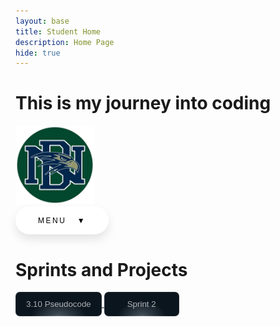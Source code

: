 ```yaml
---
layout: base
title: Student Home 
description: Home Page
hide: true
---
```


# **This is my journey into coding**

<img src="images/notebooks/3810370_8caf5a9703664533b3b1cf2b4e040537_processed.jpg" alt="Image" width="25%">

<style>
.custom-button {
  min-width: 120px;

  position: relative;
  cursor: pointer;

  padding: 12px 17px;
  border: 0;
  border-radius: 7px;

  box-shadow: inset 0 0 0 1px rgba(255, 255, 255, 0.1);
  background: radial-gradient(
    ellipse at bottom,
    rgba(71, 81, 92, 1) 0%,
    rgba(11, 21, 30, 1) 45%
  );

  color: rgba(255, 255, 255, 0.66);

  transition: all 1s cubic-bezier(0.15, 0.83, 0.66, 1);
}
.custom-button::before {
  content: "";
  width: 70%;
  height: 1px;

  position: absolute;
  bottom: 0;
  left: 15%;

  background: rgb(255, 255, 255);
  background: linear-gradient(
    90deg,
    rgba(255, 255, 255, 0) 0%,
    rgba(255, 255, 255, 1) 50%,
    rgba(255, 255, 255, 0) 100%
  );
  opacity: 0.2;

  transition: all 1s cubic-bezier(0.15, 0.83, 0.66, 1);
}
.custom-button:hover {
  color: rgba(255, 255, 255, 1);
  transform: scale(1.1) translateY(-3px);
}
.custom-button:hover::before {
  opacity: 1;
}
</style>



<style>
   .paste-button {
    position: relative;
    display: block;
    font-family: 'Segoe UI', Tahoma, Geneva, Verdana, sans-serif;
}

.paste-button .button {
    padding: 1.3em 3em;
    font-size: 12px;
    text-transform: uppercase;
    letter-spacing: 2.5px;
    font-weight: 500;
    color: #000;
    background-color: #fff;
    border: none;
    border-radius: 45px;
    box-shadow: 0px 8px 15px rgba(0, 0, 0, 0.1);
    transition: all 0.3s ease 0s;
    cursor: pointer;
    outline: none;
    display: flex;
    align-items: center;
    justify-content: center;
}

.paste-button .button:hover {
    background-color: #23c483;
    box-shadow: 0px 15px 20px rgba(46, 229, 157, 0.4);
    color: #fff;
    transform: translateY(-7px);
}

.paste-button .button:active {
    transform: translateY(-1px);
}

.dropdown-content, .submenu-content {
    display: none;
    font-size: 13px;
    position: absolute;
    z-index: 1;
    min-width: 200px;
    background-color: #212121;
    border: 2px solid #88bc4c;
    border-radius: 0px 15px 15px 15px;
    box-shadow: 0px 8px 16px 0px rgba(0,0,0,0.2);
}

.dropdown-content a, .submenu-content a {
    color: #88bc4c;
    padding: 8px 10px;
    text-decoration: none;
    display: block;
    transition: 0.1s;
}

.dropdown-content a:hover, .submenu-content a:hover {
    background-color: #88bc4c;
    color: #212121;
}

.dropdown-content a:focus, .submenu-content a:focus {
    background-color: #212121;
    color: #88bc4c;
}

.dropdown-content #top:hover {
    border-radius: 0px 13px 0px 0px;
}

.dropdown-content #bottom:hover {
    border-radius: 0px 0px 13px 13px;
}

.paste-button:hover .button {
    border-radius: 15px 15px 0px 0px;
}

.paste-button:hover .dropdown-content {
    display: block;
}

.submenu {
    position: relative;
}

.submenu-content {
    top: 0;
    left: 100%;
    border-radius: 0 15px 15px 15px;
}

.submenu-content a:first-child:hover {
    border-radius: 0px 13px 0px 0px;
}

.submenu-content a:last-child:hover {
    border-radius: 0px 0px 13px 13px;
}

.submenu:hover .submenu-content {
    display: block;
}

</style>
<!-- code for menu -->
<div class="paste-button">
  <button class="button">Menu &nbsp; ▼</button>
  <div class="dropdown-content">
    <a id="top" href="https://dakshag001.github.io/dakshaggCSP_2025/2024/09/08/JavaScriptCell_IPYNB_2_.html">JavaScript Cell</a>
    <div class="submenu">
        <a id="middle" href="https://dakshag001.github.io/dakshaggCSP_2025/2024/08/21/sprint1_plan_IPYNB_2_.html">Plans &nbsp; ▶</a>
        <div class="submenu-content">
            <a href="https://dakshag001.github.io/dakshaggCSP_2025/2024/09/12/PlanningFolder_IPYNB_2_.html">Attempts</a>
            <a href="https://example.com/">Finalized Project stuff</a>
        </div>
    </div>
    <a id="bottom" href="https://dakshag001.github.io/dakshaggCSP_2025/about/">About Pages</a>
  </div>
</div>
<!-- end of menu code -->



# Sprints and Projects


<a href="https://nighthawkcoders.github.io/portfolio_2025/csp/big-idea/p2/3-10-2">
  <button class="custom-button">3.10 Pseudocode</button>
  </a>
  <a href="https://dakshag001.github.io/dakshaggCSP_2025/Sprint2summary/">
  <button class="custom-button">Sprint 2</button>
  </a>